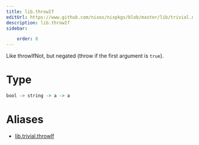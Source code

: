 ```yaml
---
title: lib.throwIf
editUrl: https://www.github.com/nixos/nixpkgs/blob/master/lib/trivial.nix#L532C13
description: lib.throwIf
sidebar:

    order: 8
---
```


Like throwIfNot, but negated (throw if the first argument is `true`).

# Type

```haskell
bool -> string -> a -> a
```


# Aliases

- [lib.trivial.throwIf](/nix-doc-comments/reference/lib/trivial/lib-trivial-throwIf)


